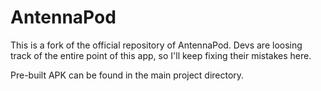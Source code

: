 # AntennaPod

This is a fork of the official repository of AntennaPod. Devs are loosing track of the entire point of this app, so I'll keep fixing
their mistakes here.

Pre-built APK can be found in the main project directory.

